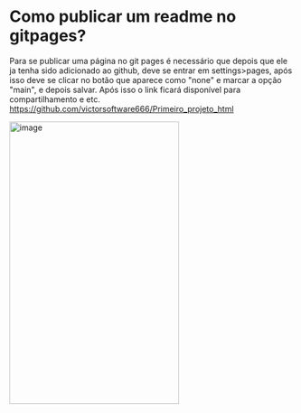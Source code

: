 # Como publicar um readme no gitpages?
Para se publicar uma página no git pages é necessário que depois que ele ja tenha sido adicionado ao github, deve se entrar em settings>pages, após isso deve se clicar no botão que aparece como "none" e marcar a opção "main", e depois salvar.
Após isso o link ficará disponível para compartilhamento e etc.
https://github.com/victorsoftware666/Primeiro_projeto_html


<img width="300" height="500" alt="image" src="https://github.com/user-attachments/assets/1d9a4dd5-c2d9-453e-8c1d-da7c618175a5" />
